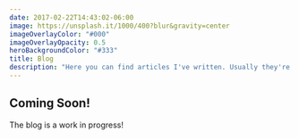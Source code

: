 ```yaml
---
date: 2017-02-22T14:43:02-06:00
image: https://unsplash.it/1000/400?blur&gravity=center
imageOverlayColor: "#000"
imageOverlayOpacity: 0.5
heroBackgroundColor: "#333"
title: Blog
description: "Here you can find articles I've written. Usually they're about programming or living life to the fullest."
---
```


<div class="text-center">
  <h2>Coming Soon!</h2>
  <p>The blog is a work in progress!</p>
</div>

